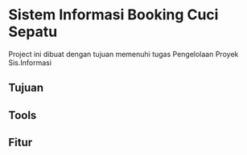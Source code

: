 <h1>Sistem Informasi Booking Cuci Sepatu</h1>
Project ini dibuat dengan tujuan memenuhi tugas Pengelolaan Proyek Sis.Informasi 

<h2>Tujuan</h2>

<h2>Tools</h2>

<h2>Fitur</h2>
